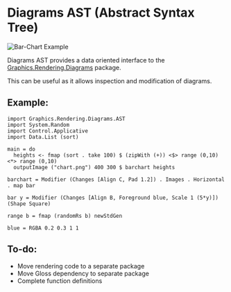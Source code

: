 Diagrams AST (Abstract Syntax Tree)
===================================

<img src="/sordina/Diagrams-AST/raw/master/documentation/chart.png" alt="Bar-Chart Example" />

Diagrams AST provides a data oriented interface to the
<a href="http://hackage.haskell.org/package/diagrams-core">Graphics.Rendering.Diagrams</a> package.

This can be useful as it allows inspection and modification of diagrams.

## Example:

	import Graphics.Rendering.Diagrams.AST
	import System.Random
	import Control.Applicative
	import Data.List (sort)
	
	main = do
	  heights <- fmap (sort . take 100) $ (zipWith (+)) <$> range (0,10) <*> range (0,10)
	  outputImage ("chart.png") 400 300 $ barchart heights
	
	barchart = Modifier (Changes [Align C, Pad 1.2]) . Images . Horizontal . map bar
	
	bar y = Modifier (Changes [Align B, Foreground blue, Scale 1 (5*y)]) (Shape Square)
	
	range b = fmap (randomRs b) newStdGen
	
	blue = RGBA 0.2 0.3 1 1


## To-do:

* Move rendering code to a separate package
* Move Gloss dependency to separate package
* Complete function definitions
